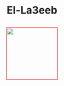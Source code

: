 # <p align="center"> El-La3eeb </p>
<p align="center" style="margin-top:6%;margin-bottom:6%;">
 <img style = "width:140px; height:140px; border:1px solid red" src="https://imgur.com/LmdmSdS" />
</p>